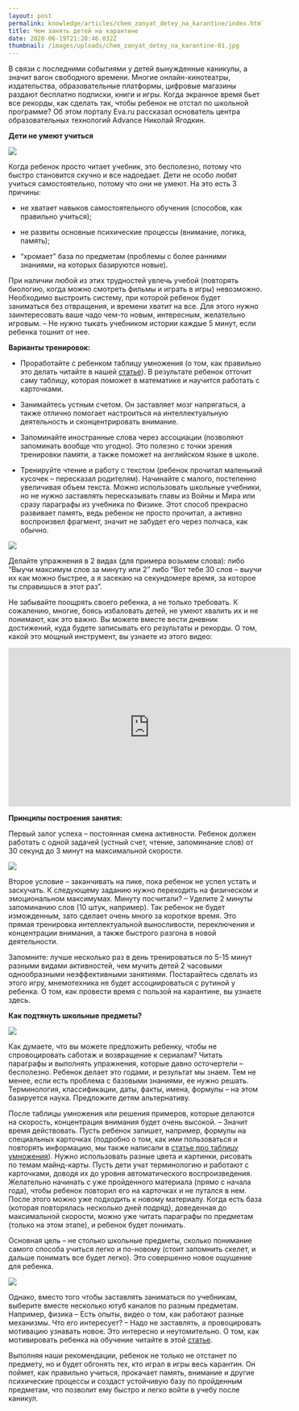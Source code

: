 ```yaml
---
layout: post
permalink: knowledge/articles/chem_zanyat_detey_na_karantine/index.html
title: Чем занять детей на карантине
date: 2020-06-19T21:28:46.032Z
thumbnail: /images/uploads/chem_zanyat_detey_na_karantine-01.jpg
---
```

В связи с последними событиями у детей вынужденные каникулы, а значит вагон свободного времени. Многие онлайн-кинотеатры, издательства, образовательные платформы, цифровые магазины раздают бесплатно подписки, книги и игры. Когда экранное время бьет все рекорды, как сделать так, чтобы ребенок не отстал по школьной программе? Об этом порталу Eva.ru рассказал основатель центра образовательных технологий Advance Николай Ягодкин.  

**Дети не умеют учиться**

![](/images/uploads/chem_zanyat_detey_na_karantine-02.jpg)

Когда ребенок просто читает учебник, это бесполезно, потому что быстро становится скучно и все надоедает. Дети не особо любят учиться самостоятельно, потому что они не умеют. На это есть 3 причины: 

- не хватает навыков самостоятельного обучения (способов, как правильно учиться);

- не развиты основные психические процессы (внимание, логика, память);

- “хромает” база по предметам (проблемы с более ранними знаниями, на которых базируются новые). 

При наличии любой из этих трудностей увлечь учебой (повторять биологию, когда можно смотреть фильмы и играть в игры) невозможно.  Необходимо выстроить систему, при которой ребенок будет заниматься без отвращения, и времени хватит на все. Для этого нужно заинтересовать ваше чадо чем-то новым, интересным, желательно игровым. – Не нужно тыкать учебником истории каждые 5 минут, если ребенка тошнит от нее. 

**Варианты тренировок:**

- Проработайте с ребенком таблицу умножения (о том, как правильно это делать читайте в нашей [статье](../kak_vyuchit_tablicu_umnozheniya/index.html)). В результате ребенок отточит саму таблицу, которая поможет в математике и научится работать с карточками.

- Занимайтесь устным счетом. Он заставляет мозг напрягаться, а также  отлично помогает настроиться на интеллектуальную деятельность и сконцентрировать внимание.

- Запоминайте иностранные слова через ассоциации (позволяют запоминать вообще что угодно). Это полезно с точки зрения тренировки памяти, а также поможет на английском языке в школе. 

- Тренируйте чтение и работу с текстом (ребенок прочитал маленький кусочек – пересказал родителям). Начинайте с малого, постепенно увеличивая объем текста. Можно использовать школьные учебники, но не нужно заставлять пересказывать главы из Войны и Мира или сразу параграфы из учебника по Физике. Этот способ прекрасно развивает память, ведь ребенок не просто прочитал, а активно воспроизвел фрагмент, значит не забудет его через полчаса, как обычно.

![](/images/uploads/chem_zanyat_detey_na_karantine-03.jpg)

Делайте упражнения в 2 видах (для примера возьмем слова): либо “Выучи  максимум слов за минуту или 2” либо “Вот тебе 30 слов – выучи их как можно быстрее, а я засекаю на секундомере время, за которое ты справишься в этот раз”. 

Не забывайте поощрять своего ребенка, а не только требовать. К сожалению, многие, боясь избаловать детей, не умеют хвалить их и не понимают, как это важно. Вы можете вместе вести дневник достижений, куда будете записывать его результаты и рекорды. О том, какой это мощный инструмент, вы узнаете из этого видео:

<iframe width="560" height="315" src="https://www.youtube.com/embed/gnpIqC12jLk" frameborder="0" allow="accelerometer; autoplay; encrypted-media; gyroscope; picture-in-picture" allowfullscreen></iframe>

**Принципы построения занятия:**

Первый залог успеха – постоянная смена активности. Ребенок должен работать с одной задачей (устный счет, чтение, запоминание слов) от 30 секунд до 3 минут на максимальной скорости. 

![](/images/uploads/chem_zanyat_detey_na_karantine-04.jpg)

Второе условие – заканчивать на пике, пока ребенок не успел устать и заскучать. К следующему заданию нужно переходить на физическом и эмоциональном максимумах. Минуту посчитали? – Уделите 2 минуты запоминанию слов (10 штук, например). Так ребенок не будет изможденным, зато сделает очень много за короткое время. Это прямая тренировка интеллектуальной выносливости, переключения и концентрации внимания, а также быстрого разгона в новой деятельности. 

Запомните: лучше несколько раз в день тренироваться по 5-15 минут разными видами активностей, чем мучить детей  2 часовыми однообразными неэффективными занятиями. Постарайтесь сделать из этого игру, мнемотехника не будет ассоциироваться с рутиной у ребенка. О том, как провести время с пользой на карантине, вы узнаете здесь. 

**Как подтянуть школьные предметы?**

![](/images/uploads/chem_zanyat_detey_na_karantine-05.jpg)

Как думаете, что вы можете предложить ребенку, чтобы не спровоцировать саботаж и возвращение к сериалам? Читать параграфы и выполнять упражнения, которые давно осточертели – бесполезно. Ребенок делает это годами, и результат мы знаем. Тем не менее, если есть проблема с базовыми знаниями, ее нужно решать. Терминология, классификации, даты, факты, имена, формулы – на этом базируется наука.  Предложите детям альтернативу. 

После таблицы умножения или решения примеров, которые делаются на скорость, концентрация внимания будет очень высокой. – Значит время действовать. Пусть ребенок запишет, например, формулы на специальных карточках (подробно о том, как ими пользоваться и повторять информацию, мы также написали в [статье про таблицу умножения](../kak_vyuchit_tablicu_umnozheniya/index.html)).  Нужно использовать разные цвета и картинки, рисовать по темам майнд-карты.  Пусть дети учат терминологию и работают с карточками, доводя их до уровня автоматического воспроизведения. Желательно начинать с уже пройденного материала (прямо с начала года), чтобы ребенок повторил его на карточках и не путался в нем. После этого можно уже подходить к новому материалу. Когда есть база (которая повторялась несколько дней подряд), доведенная до максимальной скорости, можно уже читать параграфы по предметам (только на этом этапе), и ребенок  будет понимать. 

Основная цель – не столько школьные предметы, сколько понимание самого способа учиться легко и по-новому (стоит запомнить скелет, и дальше понимать все будет легко). Это совершенно новое ощущение для ребенка. 

![](/images/uploads/chem_zanyat_detey_na_karantine-06.jpg)

Однако, вместо того чтобы заставлять заниматься по учебникам, выберите вместе несколько ютуб каналов по разным предметам. Например, физика – Есть опыты, видео о том, как работают разные механизмы. Что его интересует?  – Надо не заставлять, а провоцировать мотивацию узнавать новое. Это интересно и неутомительно. О том, как мотивировать ребенка на обучение читайте в этой [статье](../kak_zamotivirovat_rebenka_na_obuchenie/index.html). 

Выполняя наши рекомендации, ребенок не только не отстанет по предмету, но и будет обгонять тех, кто играл в игры весь карантин. Он поймет, как правильно учиться, прокачает память, внимание и другие психические процессы и создаст устойчивую базу по пройденным предметам, что позволит ему быстро и легко войти в учебу после каникул. 